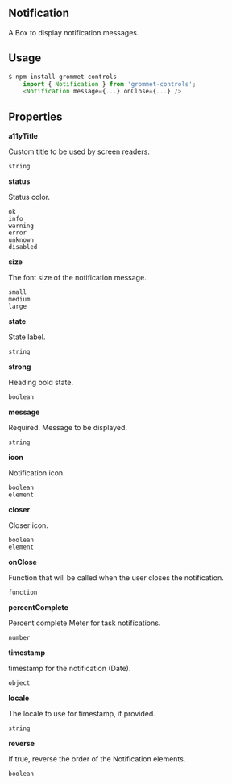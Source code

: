 ## Notification
A Box to display notification messages.

## Usage

```javascript
$ npm install grommet-controls 
    import { Notification } from 'grommet-controls';
    <Notification message={...} onClose={...} />
```

## Properties

**a11yTitle**

Custom title to be used by screen readers.

```
string
```

**status**

Status color.

```
ok
info
warning
error
unknown
disabled
```

**size**

The font size of the notification message.

```
small
medium
large
```

**state**

State label.

```
string
```

**strong**

Heading bold state.

```
boolean
```

**message**

Required. Message to be displayed.

```
string
```

**icon**

Notification icon.

```
boolean
element
```

**closer**

Closer icon.

```
boolean
element
```

**onClose**

Function that will be called when the user closes the notification.

```
function
```

**percentComplete**

Percent complete Meter for task notifications.

```
number
```

**timestamp**

timestamp for the notification (Date).

```
object
```

**locale**

The locale to use for timestamp, if provided.

```
string
```

**reverse**

If true, reverse the order of the Notification elements.

```
boolean
```
  